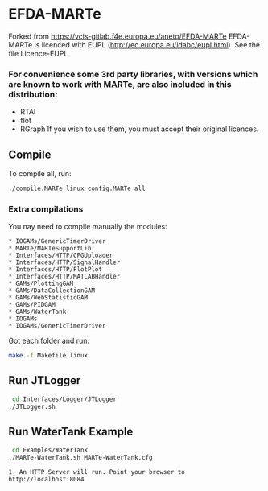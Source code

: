 # EFDA-MARTe
Forked from https://vcis-gitlab.f4e.europa.eu/aneto/EFDA-MARTe
EFDA-MARTe is licenced with EUPL (http://ec.europa.eu/idabc/eupl.html). See the file Licence-EUPL

### For convenience some 3rd party libraries, with versions which are known to work with MARTe, are also included in this distribution:
- RTAI
- flot
- RGraph
If you wish to use them, you must accept their original licences.

## Compile
To compile all, run:
```bash
./compile.MARTe linux config.MARTe all
```
### Extra compilations
You nay need to compile manually the modules:
    
    * IOGAMs/GenericTimerDriver
    * MARTe/MARTeSupportLib
    * Interfaces/HTTP/CFGUploader
    * Interfaces/HTTP/SignalHandler
    * Interfaces/HTTP/FlotPlot
    * Interfaces/HTTP/MATLABHandler
    * GAMs/PlottingGAM
    * GAMs/DataCollectionGAM
    * GAMs/WebStatisticGAM
    * GAMs/PIDGAM
    * GAMs/WaterTank
    * IOGAMs
    * IOGAMs/GenericTimerDriver

Got each folder and run:

```bash
make -f Makefile.linux
```

## Run JTLogger
```bash
 cd Interfaces/Logger/JTLogger
./JTLogger.sh
 ```
## Run WaterTank Example

```bash
 cd Examples/WaterTank
./MARTe-WaterTank.sh MARTe-WaterTank.cfg
```

    1. An HTTP Server will run. Point your browser to http://localhost:8084
